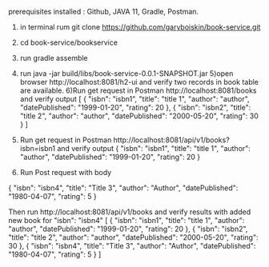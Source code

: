 prerequisites installed : Github, JAVA 11,  Gradle, Postman.
1) in terminal rum
   git clone https://github.com/garyboiskin/book-service.git
2) cd book-service/bookservice
3) run
   gradle assemble
4) run
   java -jar build/libs/book-service-0.0.1-SNAPSHOT.jar
5)open browser http://localhost:8081/h2-ui and verify two records in book table are available.
6)Run  get  request in Postman http://localhost:8081/books
   and verify output 
   [
   {
   "isbn": "isbn1",
   "title": "title 1",
   "author": "author",
   "datePublished": "1999-01-20",
   "rating": 20
   },
   {
   "isbn": "isbn2",
   "title": "title 2",
   "author": "author",
   "datePublished": "2000-05-20",
   "rating": 30
   }
   ]
   
7) Run get request in Postman http://localhost:8081/api/v1/books?isbn=isbn1 
   and verify output
{
"isbn": "isbn1",
"title": "title 1",
"author": "author",
"datePublished": "1999-01-20",
"rating": 20
}
 8) Run Post request with body

   {
   "isbn": "isbn4",
   "title": "Title 3",
   "author": "Author",
   "datePublished": "1980-04-07",
   "rating": 5
   }

Then run http://localhost:8081/api/v1/books
and verify results with added new book for  "isbn": "isbn4"
[
{
"isbn": "isbn1",
"title": "title 1",
"author": "author",
"datePublished": "1999-01-20",
"rating": 20
},
{
"isbn": "isbn2",
"title": "title 2",
"author": "author",
"datePublished": "2000-05-20",
"rating": 30
},
{
"isbn": "isbn4",
"title": "Title 3",
"author": "Author",
"datePublished": "1980-04-07",
"rating": 5
}
]

